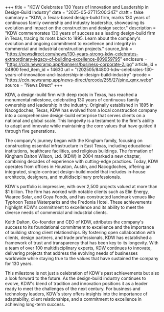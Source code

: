 +++
title = "KDW Celebrates 130 Years of Innovation and Leadership in Design-Build Industry"
date = "2025-05-27T15:00:34Z"
draft = false
summary = "KDW, a Texas-based design-build firm, marks 130 years of continuous family ownership and industry leadership, showcasing its evolution and impact on the construction and design sector."
description = "KDW commemorates 130 years of success as a leading design-build firm in Texas, tracing its roots back to 1895. Learn about the company's evolution and ongoing commitment to excellence and integrity in commercial and industrial construction projects."
source_link = "https://newsdirect.com/news/130-years-strong-kdw-celebrates-extraordinary-legacy-of-building-excellence-809959795"
enclosure = "https://cdn.newsramp.app/banners/business-corporate-2.jpg"
article_id = 84800
feed_item_id = 14630
url = "/202505/84800-kdw-celebrates-130-years-of-innovation-and-leadership-in-design-build-industry"
qrcode = "https://cdn.newsramp.app/news-direct/qrcode/255/27/pine_qmx.webp"
source = "News Direct"
+++

<p>KDW, a design-build firm with deep roots in Texas, has reached a monumental milestone, celebrating 130 years of continuous family ownership and leadership in the industry. Originally established in 1895 in Nacogdoches, Texas, KDW has evolved from a local construction company into a comprehensive design-build enterprise that serves clients on a national and global scale. This longevity is a testament to the firm's ability to adapt and innovate while maintaining the core values that have guided it through five generations.</p><p>The company's journey began with the Kingham family, focusing on constructing essential infrastructure in East Texas, including educational institutions, healthcare facilities, and religious buildings. The formation of Kingham Dalton Wilson, Ltd. (KDW) in 2004 marked a new chapter, combining decades of experience with cutting-edge practices. Today, KDW operates from offices in Houston, Austin, and Nacogdoches, offering an integrated, single-contract design-build model that includes in-house architects, designers, and multidisciplinary professionals.</p><p>KDW's portfolio is impressive, with over 2,500 projects valued at more than $1 billion. The firm has worked with notable clients such as Elin Energy, Waaree Solar, and Goya Foods, and has constructed landmark venues like Typhoon Texas Waterparks and the Fredonia Hotel. These achievements highlight KDW's commitment to excellence and its ability to meet the diverse needs of commercial and industrial clients.</p><p>Keith Dalton, Co-founder and CEO of KDW, attributes the company's success to its foundational commitment to excellence and the importance of building strong client relationships. By fostering open collaboration with clients, design partners, and trade professionals, KDW has established a framework of trust and transparency that has been key to its longevity. With a team of over 100 multidisciplinary experts, KDW continues to innovate, delivering projects that address the evolving needs of businesses worldwide while staying true to the values that have sustained the company for 130 years.</p><p>This milestone is not just a celebration of KDW's past achievements but also a look forward to the future. As the design-build industry continues to evolve, KDW's blend of tradition and innovation positions it as a leader ready to meet the challenges of the next century. For business and technology leaders, KDW's story offers insights into the importance of adaptability, client relationships, and a commitment to excellence in achieving long-term success.</p>